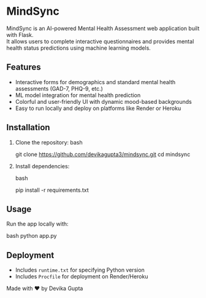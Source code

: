 
# MindSync

MindSync is an AI-powered Mental Health Assessment web application built with Flask.  
It allows users to complete interactive questionnaires and provides mental health status predictions using machine learning models.

## Features

- Interactive forms for demographics and standard mental health assessments (GAD-7, PHQ-9, etc.)
- ML model integration for mental health prediction
- Colorful and user-friendly UI with dynamic mood-based backgrounds
- Easy to run locally and deploy on platforms like Render or Heroku

## Installation

1. Clone the repository:
   bash

   git clone https://github.com/devikagupta3/mindsync.git
   cd mindsync


3. Install dependencies:

   bash

   pip install -r requirements.txt
   

## Usage

Run the app locally with:

bash
python app.py


## Deployment

* Includes `runtime.txt` for specifying Python version
* Includes `Procfile` for deployment on Render/Heroku


Made with ❤️ by Devika Gupta
